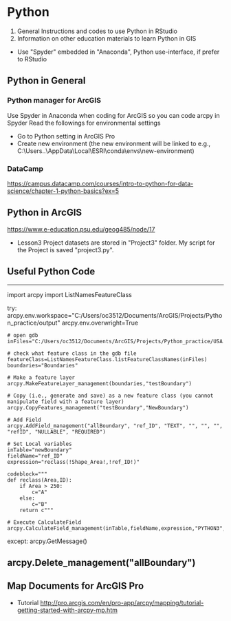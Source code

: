 # Python
1. General Instructions and codes to use Python in RStudio
2. Information on other education materials to learn Python in GIS

* Use "Spyder" embedded in "Anaconda", Python use-interface, if prefer to RStudio

## Python in General
### Python manager for ArcGIS
Use Spyder in Anaconda when coding for ArcGIS so you can code arcpy in Spyder
Read the followings for environmental settings
* Go to Python setting in ArcGIS Pro
* Create new environment (the new environment will be linked to e.g., C:\Users..\AppData\Local\ESRI\conda\envs\new-environment)

### DataCamp
https://campus.datacamp.com/courses/intro-to-python-for-data-science/chapter-1-python-basics?ex=5

## Python in ArcGIS
https://www.e-education.psu.edu/geog485/node/17
* Lesson3 Project datasets are stored in "Project3" folder. My script for the Project is saved "project3.py".

## Useful Python Code
---------------------------------------------------------
import arcpy
import ListNamesFeatureClass

try:
    arcpy.env.workspace="C:/Users/oc3512/Documents/ArcGIS/Projects/Python_practice/output"
    arcpy.env.overwright=True
    
    # open gdb
    inFiles="C:/Users/oc3512/Documents/ArcGIS/Projects/Python_practice/USA.gdb"
    
    # check what feature class in the gdb file
    featureClass=ListNamesFeatureClass.listFeatureClassNames(inFiles)
    boundaries="Boundaries"
    
    # Make a feature layer
    arcpy.MakeFeatureLayer_management(boundaries,"testBoundary")
    
    # Copy (i.e., generate and save) as a new feature class (you cannot manipulate field with a feature layer)
    arcpy.CopyFeatures_management("testBoundary","NewBoundary")
    
    # Add Field
    arcpy.AddField_management("allBoundary", "ref_ID", "TEXT", "", "", "", "refID", "NULLABLE", "REQUIRED")
    
    # Set Local variables
    inTable="newBoundary"
    fieldName="ref_ID"
    expression="reclass(!Shape_Area!,!ref_ID!)"
    
    codeblock="""
    def reclass(Area,ID):
        if Area > 250:
            c="A"
        else:
            c="B"
        return c"""
    
    # Execute CalculateField
    arcpy.CalculateField_management(inTable,fieldName,expression,"PYTHON3",codeblock)

except:
    arcpy.GetMessage()
    
arcpy.Delete_management("allBoundary")
---------------------------------------------------------

## Map Documents for ArcGIS Pro
* Tutorial
http://pro.arcgis.com/en/pro-app/arcpy/mapping/tutorial-getting-started-with-arcpy-mp.htm
